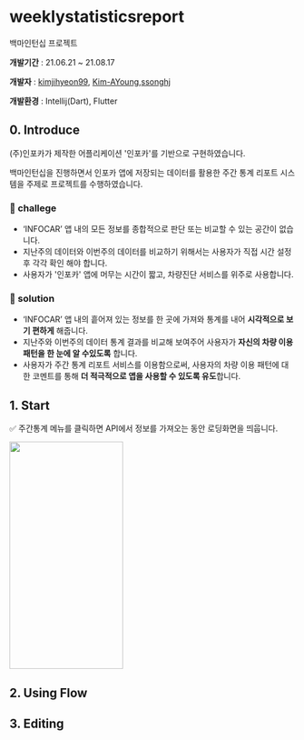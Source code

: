 # weeklystatisticsreport
백마인턴십 프로젝트

**개발기간** : 21.06.21 ~ 21.08.17

**개발자** : [kimjihyeon99](https://github.com/kimjihyeon99), [Kim-AYoung](https://github.com/Kim-AYoung),[ssonghj](https://github.com/ssonghj)

**개발환경** : Intellij(Dart), Flutter

## 0. Introduce

(주)인포카가 제작한 어플리케이션 '인포카'를 기반으로 구현하였습니다. 

백마인턴십을 진행하면서 인포카 앱에 저장되는 데이터를 활용한 주간 통계 리포트 시스템을 주제로 프로젝트를 수행하였습니다. 

### 📌 challege

- ‘INFOCAR’ 앱 내의 모든 정보를 종합적으로 판단 또는 비교할 수 있는 공간이 없습니다. 
- 지난주의 데이터와 이번주의 데이터를 비교하기 위해서는 사용자가 직접 시간 설정 후 각각 확인 해야 합니다.
- 사용자가 '인포카' 앱에 머무는 시간이 짧고, 차량진단 서비스를 위주로 사용합니다. 

### 📌 solution

- ‘INFOCAR’ 앱 내의 흩어져 있는 정보를 한 곳에 가져와 통계를 내어 **시각적으로 보기 편하게** 해줍니다.
- 지난주와 이번주의 데이터 통계 결과를 비교해 보여주어 사용자가 **자신의 차량 이용 패턴을 한 눈에 알 수있도록** 합니다.
- 사용자가 주간 통계 리포트 서비스를 이용함으로써, 사용자의 차량 이용 패턴에 대한 코멘트를 통해 **더 적극적으로 앱을 사용할 수 있도록 유도**합니다. 

## 1. Start 

✅ 주간통계 메뉴를 클릭하면 API에서 정보를 가져오는 동안 로딩화면을 띄웁니다.

<img src="https://user-images.githubusercontent.com/44187194/130928995-4a413162-e624-4f8e-b472-7051fbc50d7e.gif" width="200" height="400"/>

## 2. Using Flow

## 3. Editing

